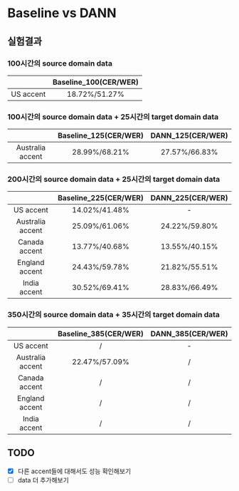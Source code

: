 # Baseline vs DANN
## 실험결과
### 100시간의 source domain data
| |Baseline_100(CER/WER)|
|:---:|:---:|
|US accent|18.72%/51.27%|
### 100시간의 source domain data + 25시간의 target domain data  
| |Baseline_125(CER/WER)|DANN_125(CER/WER)|
|:---:|:---:|:---:|
|Australia accent|28.99%/68.21%|27.57%/66.83%|
### 200시간의 source domain data + 25시간의 target domain data  
| |Baseline_225(CER/WER)|DANN_225(CER/WER)|
|:---:|:---:|:---:|
|US accent|14.02%/41.48%|-|
|Australia accent|25.09%/61.06%|24.22%/59.80%|
|Canada accent|13.77%/40.68%|13.55%/40.15%|
|England accent|24.43%/59.78%|21.82%/55.51%|
|India accent|30.52%/69.41%|28.83%/66.49%|
### 350시간의 source domain data + 35시간의 target domain data  
| |Baseline_385(CER/WER)|DANN_385(CER/WER)|
|:---:|:---:|:---:|
|US accent|/|-|
|Australia accent|22.47%/57.09%|/|
|Canada accent|/|/|
|England accent|/|/|
|India accent|/|/|
## TODO
- [x] 다른 accent들에 대해서도 성능 확인해보기  
- [ ] data 더 추가해보기